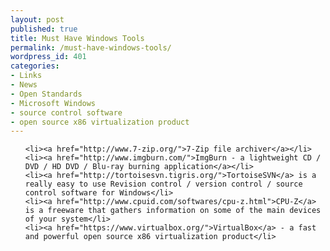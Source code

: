```yaml
---
layout: post
published: true
title: Must Have Windows Tools
permalink: /must-have-windows-tools/
wordpress_id: 401
categories:
- Links
- News
- Open Standards
- Microsoft Windows
- source control software
- open source x86 virtualization product
---
```



<ul>

	<li><a href="http://www.7-zip.org/">7-Zip file archiver</a></li>
	<li><a href="http://www.imgburn.com/">ImgBurn - a lightweight CD / DVD / HD DVD / Blu-ray burning application</a></li>
	<li><a href="http://tortoisesvn.tigris.org/">TortoiseSVN</a> is a really easy to use Revision control / version control / source control software for Windows</li>
	<li><a href="http://www.cpuid.com/softwares/cpu-z.html">CPU-Z</a> is a freeware that gathers information on some of the main devices of your system</li>
	<li><a href="https://www.virtualbox.org/">VirtualBox</a> - a fast and powerful open source x86 virtualization product</li>



</ul>

